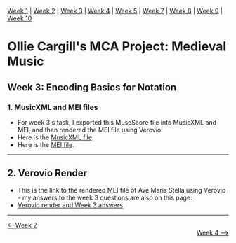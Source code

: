 [Week 1](https://olliecargill.github.io/MCA-2022) | [Week 2](https://olliecargill.github.io/MCA-2022/labtasks/week2/week2.html) | [Week 3](https://olliecargill.github.io/MCA-2022/labtasks/week3/week3.html) | [Week 4](https://olliecargill.github.io/MCA-2022/labtasks/week4/week4.html) | [Week 5](https://olliecargill.github.io/MCA-2022/labtasks/week5/week5.html) | [Week 7](https://olliecargill.github.io/MCA-2022/labtasks/week7/week7.html) | [Week 8](https://olliecargill.github.io/MCA-2022/labtasks/week8/week8.html) | [Week 9](https://olliecargill.github.io/MCA-2022/labtasks/week9/week9.html) | [Week 10](https://olliecargill.github.io/MCA-2022/labtasks/week10/week10.html)

# Ollie Cargill's MCA Project: Medieval Music

## Week 3: Encoding Basics for Notation

### 1. MusicXML and MEI files
* For week 3's task, I exported this MuseScore file into MusicXML and MEI, and then rendered the MEI file using Verovio.
* Here is the [MusicXML file](Ave_Maris_Stella.musicxml).
* Here is the [MEI file](Ave_Maris_Stella.mei).

<hr>

## 2. Verovio Render
* This is the link to the rendered MEI file of Ave Maris Stella using Verovio - my answers to the week 3 questions are also on this page: 
* [Verovio render and Week 3 answers](https://olliecargill.github.io/MCA-2022/verovio.html).

<hr>

<div align="left"><a href="https://olliecargill.github.io/MCA-2022/labtasks/week2/week2.html"><--Week 2</a> <div align="right"><a href="https://olliecargill.github.io/MCA-2022/labtasks/week4/week4.html">Week 4 --></a> </div>

    
